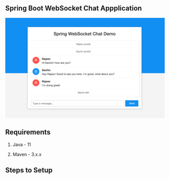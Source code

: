 ## Spring Boot WebSocket Chat Appplication

![App Screenshot](screenshot.png)

## Requirements

1. Java - 11

2. Maven - 3.x.x

## Steps to Setup
